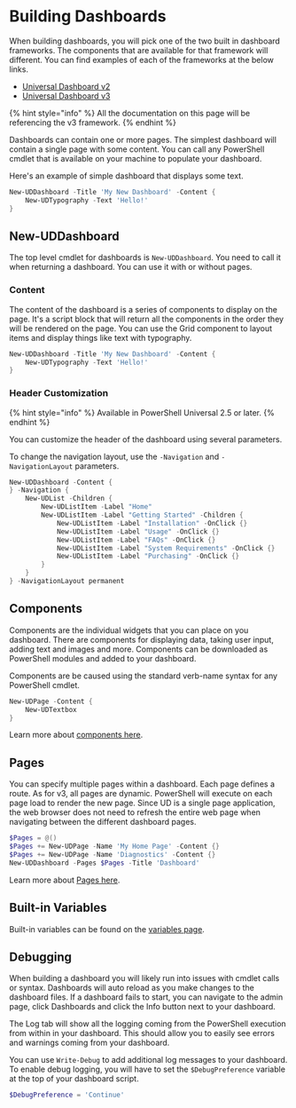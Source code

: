 # Building Dashboards

When building dashboards, you will pick one of the two built in dashboard frameworks. The components that are available for that framework will different. You can find examples of each of the frameworks at the below links.

* [Universal Dashboard v2](https://github.com/ironmansoftware/universal-dashboard/tree/master/src/v2/example)
* [Universal Dashboard v3](https://github.com/ironmansoftware/universal-dashboard/tree/master/src/v3/example)

{% hint style="info" %}
All the documentation on this page will be referencing the v3 framework.
{% endhint %}

Dashboards can contain one or more pages. The simplest dashboard will contain a single page with some content. You can call any PowerShell cmdlet that is available on your machine to populate your dashboard.

Here's an example of simple dashboard that displays some text.

```powershell
New-UDDashboard -Title 'My New Dashboard' -Content {
    New-UDTypography -Text 'Hello!'
}
```

## New-UDDashboard

The top level cmdlet for dashboards is `New-UDDashboard`. You need to call it when returning a dashboard. You can use it with or without pages.&#x20;

### Content

The content of the dashboard is a series of components to display on the page. It's a script block that will return all the components in the order they will be rendered on the page. You can use the Grid component to layout items and display things like text with typography.&#x20;

```powershell
New-UDDashboard -Title 'My New Dashboard' -Content {
    New-UDTypography -Text 'Hello!'
}
```

### Header Customization

{% hint style="info" %}
Available in PowerShell Universal 2.5 or later.
{% endhint %}

You can customize the header of the dashboard using several parameters.&#x20;

To change the navigation layout, use the `-Navigation` and `-NavigationLayout` parameters.

```powershell
New-UDDashboard -Content {
} -Navigation {
    New-UDList -Children {
        New-UDListItem -Label "Home"
        New-UDListItem -Label "Getting Started" -Children {
            New-UDListItem -Label "Installation" -OnClick {}
            New-UDListItem -Label "Usage" -OnClick {}
            New-UDListItem -Label "FAQs" -OnClick {}
            New-UDListItem -Label "System Requirements" -OnClick {}
            New-UDListItem -Label "Purchasing" -OnClick {}
        }
    }
} -NavigationLayout permanent
```

## Components

Components are the individual widgets that you can place on you dashboard. There are components for displaying data, taking user input, adding text and images and more. Components can be downloaded as PowerShell modules and added to your dashboard.

Components are be caused using the standard verb-name syntax for any PowerShell cmdlet.

```powershell
New-UDPage -Content {
    New-UDTextbox
}
```

Learn more about [components here](building-dashboards.md#components).

## Pages

You can specify multiple pages within a dashboard. Each page defines a route. As for v3, all pages are dynamic. PowerShell will execute on each page load to render the new page. Since UD is a single page application, the web browser does not need to refresh the entire web page when navigating between the different dashboard pages.

```powershell
$Pages = @()
$Pages += New-UDPage -Name 'My Home Page' -Content {}
$Pages += New-UDPage -Name 'Diagnostics' -Content {}
New-UDDashboard -Pages $Pages -Title 'Dashboard'
```

Learn more about [Pages here](building-dashboards.md#pages).&#x20;

## Built-in Variables

Built-in variables can be found on the [variables page](../../platform/variables.md#dashboards).

## Debugging

When building a dashboard you will likely run into issues with cmdlet calls or syntax. Dashboards will auto reload as you make changes to the dashboard files. If a dashboard fails to start, you can navigate to the admin page, click Dashboards and click the Info button next to your dashboard.

The Log tab will show all the logging coming from the PowerShell execution from within in your dashboard. This should allow you to easily see errors and warnings coming from your dashboard.

You can use `Write-Debug` to add additional log messages to your dashboard. To enable debug logging, you will have to set the `$DebugPreference` variable at the top of your dashboard script.

```powershell
$DebugPreference = 'Continue'
```
